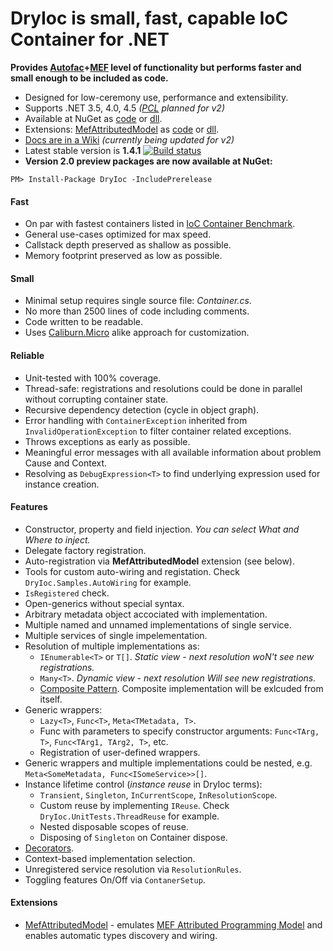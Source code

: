 DryIoc is small, fast, capable IoC Container for .NET
=====================================================

[Autofac]: https://code.google.com/p/autofac/
[MEF]: http://mef.codeplex.com/
[DryIoc]: https://www.nuget.org/packages/DryIoc/
[DryIoc.MefAttributedModel]: https://www.nuget.org/packages/DryIoc.MefAttributedModel/
[DryIoc.dll]: https://www.nuget.org/packages/DryIoc.dll/
[DryIoc.MefAttributedModel.dll]: https://www.nuget.org/packages/DryIoc.MefAttributedModel.dll/
[Wiki]: https://bitbucket.org/dadhi/dryioc/wiki/Home
[MefAttributedModel]: https://bitbucket.org/dadhi/dryioc/wiki/MefAttributedModel
[PCL]: http://msdn.microsoft.com/en-us/library/gg597391(v=vs.110).aspx

**Provides [Autofac]+[MEF] level of functionality but performs faster and small enough to be included as code.**

* Designed for low-ceremony use, performance and extensibility.
* Supports .NET 3.5, 4.0, 4.5 _([PCL] planned for v2)_
* Available at NuGet as [code][DryIoc] or [dll][DryIoc.dll].
* Extensions: [MefAttributedModel] as [code][DryIoc.MefAttributedModel] or [dll][DryIoc.MefAttributedModel.dll].
* [Docs are in a Wiki][Wiki] _(currently being updated for v2)_
* Latest stable version is **1.4.1** [![Build status](https://ci.appveyor.com/api/projects/status/jfq01d9wcs4vcwpf/branch/default)](https://ci.appveyor.com/project/MaksimVolkau/dryioc/branch/default)
* __Version 2.0 preview packages are now available at NuGet:__  
```
PM> Install-Package DryIoc -IncludePrerelease
``` 

#### Fast
* On par with fastest containers listed in [IoC Container Benchmark](http://www.palmmedia.de/blog/2011/8/30/ioc-container-benchmark-performance-comparison).
* General use-cases optimized for max speed.
* Callstack depth preserved as shallow as possible.
* Memory footprint preserved as low as possible.

#### Small
* Minimal setup requires single source file: *Container.cs*. 
* No more than 2500 lines of code including comments.
* Code written to be readable.
* Uses [Caliburn.Micro](http://caliburnmicro.codeplex.com/) alike approach for customization.

#### Reliable
* Unit-tested with 100% coverage.
* Thread-safe: registrations and resolutions could be done in parallel without corrupting container state. 
* Recursive dependency detection (cycle in object graph).
* Error handling with `ContainerException` inherited from `InvalidOperationException` to filter container related exceptions.
* Throws exceptions as early as possible. 
* Meaningful error messages with all available information about problem Cause and Context.
* Resolving as `DebugExpression<T>` to find underlying expression used for instance creation.

#### Features
* Constructor, property and field injection. *You can select What and Where to inject.*
* Delegate factory registration.
* Auto-registration via __MefAttributedModel__ extension (see below).
* Tools for custom auto-wiring and registation. Check `DryIoc.Samples.AutoWiring` for example.
* `IsRegistered` check.
* Open-generics without special syntax.
* Arbitrary metadata object accociated with implementation.
* Multiple named and unnamed implementations of single service.
* Multiple services of single impelementation.
* Resolution of multiple implementations as:
    * `IEnumerable<T>` or `T[]`. *Static view - next resolution woN't see new registrations.*
    * `Many<T>`. *Dynamic view - next resolution Will see new registrations.*
    *  [Composite Pattern](http://en.wikipedia.org/wiki/Composite_pattern). Composite implementation will be exlcuded from itself.
* Generic wrappers:
    * `Lazy<T>`, `Func<T>`, `Meta<TMetadata, T>`.
    * Func with parameters to specify constructor arguments: `Func<TArg, T>`, `Func<TArg1, TArg2, T>`, etc.
    * Registration of user-defined wrappers.
* Generic wrappers and multiple implementations could be nested, e.g. `Meta<SomeMetadata, Func<ISomeService>>[]`.
* Instance lifetime control (*instance reuse* in DryIoc terms):
    * `Transient`, `Singleton`, `InCurrentScope`, `InResolutionScope`.
    * Custom reuse by implementing `IReuse`. Check `DryIoc.UnitTests.ThreadReuse` for example.
    * Nested disposable scopes of reuse.
    * Disposing of `Singleton` on Container dispose.
* [Decorators](http://en.wikipedia.org/wiki/Decorator_pattern). 
* Context-based implementation selection.
* Unregistered service resolution via `ResolutionRules`.
* Toggling features On/Off via `ContanerSetup`.

#### Extensions
* [MefAttributedModel] - emulates [MEF Attributed Programming Model](http://msdn.microsoft.com/en-us/library/ee155691(v=vs.110).aspx) and enables automatic types discovery and wiring.